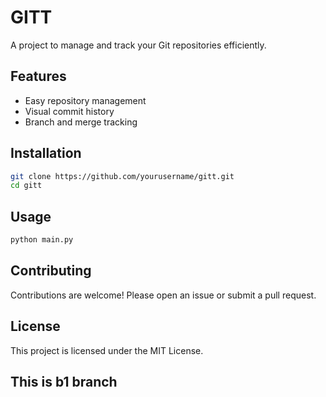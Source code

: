 # GITT

A project to manage and track your Git repositories efficiently.

## Features

- Easy repository management
- Visual commit history
- Branch and merge tracking

## Installation

```bash
git clone https://github.com/yourusername/gitt.git
cd gitt
```

## Usage

```bash
python main.py
```

## Contributing

Contributions are welcome! Please open an issue or submit a pull request.

## License

This project is licensed under the MIT License.





## This is b1 branch